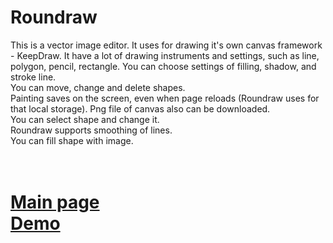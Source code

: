 <h1>Roundraw</h1>
This is a vector image editor.
It uses for drawing it's own canvas framework - KeepDraw. 
It have a lot of drawing instruments and settings, such as line, polygon, pencil, rectangle. You can choose settings of filling, shadow, and stroke line.<br>
You can move, change and delete shapes.<br>
Painting saves on the screen, even when page reloads (Roundraw uses for that local storage). Png file of canvas also can be downloaded.<br>
You can select shape and change it.
<br>
Roundraw supports smoothing of lines.
<br>
You can fill shape with image.

<h1>
<br>
<a href="https://roundraw.github.io">Main page</a>
<br>
<a href="https://roundraw.github.io/draw">Demo</a>
</h1>
